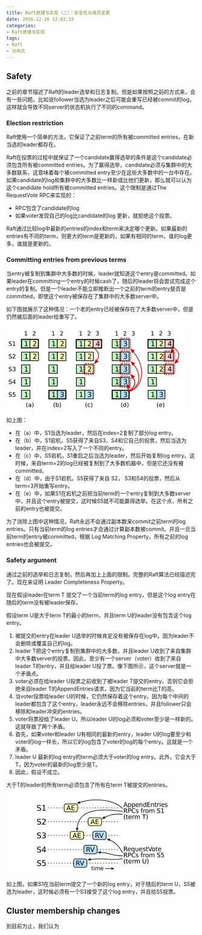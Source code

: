 ```yaml
---
title: Raft原理与实现（二）：安全性与成员变更
date: 2016-12-26 12:02:33
categories:
- Raft原理与实现
tags:
- Raft 
- 分布式
---
```


## Safety

之前的章节描述了Raft的leader选举和日志复制。但是如果按照之前的方式来，会有一些问题。比如说follower当选为leader之后可能会重写已经被commit的log，这样就会导致不同server的状态机执行了不同的command。

### Election restriction

Raft使用一个简单的方法，它保证了之前term的所有被committed entries，在新当选的leader都存在。

Raft在投票的过程中就保证了一个candidate赢得选举的条件是这个candidate必须包含所有被committed entries。为了赢得选举，candidate必须与集群中的大多数联系，这意味着每个被committed entry至少在这些大多数中的一台中存在。如果candidate的log和集群中的大多数比一样新或比他们更新，那么就可以认为这个candidate hold所有被committed entries。这个限制是通过The
RequestVote RPC来实现的：

- RPC包含了candidate的log
- 如果voter发现自己的log比candidate的log 更新，就拒绝这个投票。

Raft通过比较log中最新的entries的index和term来决定哪个更新。如果最新的entries有不同的term，则更大的term是更新的，如果有相同的term，谁的log更多，谁就是更新的。

### Committing entries from previous terms

当entry被复制到集群中大多数的时候，leader就知道这个entry是committed。如果leader在committing一个entry的时候cash了，随后的leader将会尝试完成这个entry的复制。但是一个leader不能立即推断出一个之前的term的entry是否是committed，即使这个entry被保存在了集群中的大多数server中。

如下图就展示了这种情况：一个老的entry已经被保存在了大多数server中，但是仍然被后面的leader给重写了。

![](/images/raft_safy_r.png)

如上图：

- 在（a）中，S1当选为leader，然后在index=2复制了部分log entry。
- 在（b）中，S1宕机，S5获得了来自S3、S4和它自己的投票，然后当选为leader，并在index=2写入了一个不同的entry。
- 在（c）中，S5宕机，S1重启之后当选为leader，然后开始复制log entry。这时候，来自term=2的log已经被复制到了大多数机器中，但是它还没有被committed。
- 在（d）中，由于S1宕机，S5获得了来自 S2， S3和S4的投票，然后从term=3开始重写entry。
- 在（e）中，如果S1在宕机之前把当前term的一个entry复制到大多数server中，并且这个entry被提交，这时候S5就不可能赢得选举。在这个点，所有之前的entry也被提交。

为了消除上图中这种情况，Raft永远不会通过副本数来commit之前term的log entries。只有当前term的log entries才会通过计算副本数被commit。并且一旦当前term的entriy被committed，根据 Log Matching Property，所有之前的log entries也会被提交。

### Safety argument

通过之前的选举和日志复制，然后再加上上面的限制。完整的Raft算法已经描述完了。现在来证明 Leader Completeness Property。

现在假设leader在term T 提交了一个当前term的log entry，但是这个log entry在随后的term没有被leader保存。

假设term U是大于term T的最小的term，并且term U的leader没有包含这个log entry。

1. 被提交的entry在leader U选举的时候肯定没有被保存在log中。因为leader不会删除或覆盖自己的log。
2. leader T把这个entry复制到集群中的大多数，并且leader U收到了来自集群中大多数server的投票。因此，至少有一个server（voter）收到了来自leader T的entry，并且给leader U投了票。像下图所示，这个server就是一个矛盾点。
3. voter必须在给leader U投票之前收到了被leader T提交的entry。否则它会拒绝来自leader T的AppendEntries请求，因为它当前的term比T的高。
4. 当voter投票给leader U的时候，它仍然保存着这个entry。因为每个中间的leader都包含了这个entry，leader永远不会移除entries，并且follower只会移除和leader冲突的entries。
5. voter将票投给了leader U，所以leader U的log必须和voter至少是一样新的。这就导致了两个矛盾。
6. 首先，如果voter和leader U有相同的最新的entry，leader U的log要至少和voter的log一样长，所以它的log包含了voter的log的每个entry。这就是一个矛盾。
7. leader U 最新的log entry的term必须大于voter的log entry。此外，它会大于T，因为voter的最新的log至少是T。
8. 因此，假设不成立。

大于T的leader的所有term必须包含了所有在term T被提交的entries。

![](/images/raft_safy_02.png)

如上图，如果S1在当前term提交了一个新的log entry，对于随后的term U，S5被选为leader，这时候必须有一个S3接受了这个log entry，并且给S5投票。

## Cluster membership changes

到目前为止，我们认为